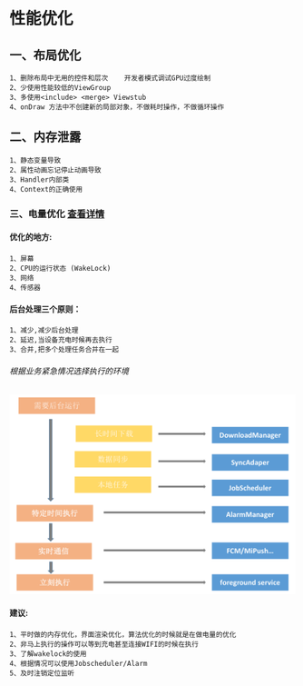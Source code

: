 # 性能优化

## 一、布局优化

    1、删除布局中无用的控件和层次    开发者模式调试GPU过度绘制
    2、少使用性能较低的ViewGroup
    3、多使用<include> <merge> Viewstub
    4、onDraw 方法中不创建新的局部对象，不做耗时操作，不做循环操作

## 二、内存泄露

    1、静态变量导致
    2、属性动画忘记停止动画导致
    3、Handler内部类
    4、Context的正确使用

### 三、电量优化 [查看详情](.../电量优化详情.md)

#### 优化的地方:

    1、屏幕
    2、CPU的运行状态 (WakeLock)
    3、网络
    4、传感器

#### 后台处理三个原则：

    1、减少,减少后台处理
    2、延迟,当设备充电时候再去执行
    3、合并,把多个处理任务合并在一起

###### 根据业务紧急情况选择执行的环境

<img src="img/rule.png" alt="home">

#### 建议:

    1、平时做的内存优化，界面渲染优化，算法优化的时候就是在做电量的优化
    2、非马上执行的操作可以等到充电甚至连接WIFI的时候在执行
    3、了解wakelock的使用
    4、根据情况可以使用Jobscheduler/Alarm
    5、及时注销定位监听
